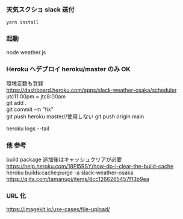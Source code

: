 ### 天気スクショ slack 送付

`yarn install`

### 起動

node weather.js

### Heroku へデプロイ heroku/master のみ OK

環境変数も登録  
https://dashboard.heroku.com/apps/slack-weather-osaka/scheduler  
utc11:00pm = jtc8:00am  
git add .  
git commit -m "fix"  
git push heroku master//使用しない
git push origin main

heroku logs --tail

### 他 参考

build package 追加後はキャッシュクリアが必要  
https://help.heroku.com/18PI5RSY/how-do-i-clear-the-build-cache  
heroku builds:cache:purge -a slack-weather-osaka  
https://qiita.com/tamanugi/items/8cc1266265457f13b9ea

### URL 化

https://imagekit.io/use-cases/file-upload/
